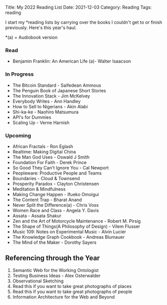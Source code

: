 Title: My 2022 Reading List
Date: 2021-12-03
Category: Reading
Tags: reading

I start my *reading lists by carrying over the books I couldn't get to or finish previously. Here's this year's haul. 

*(a) = Audiobook version

### Read
- Benjamin Franklin: An American Life (a)- Walter Isaacson

### In Progress
- The Bitcoin Standard - Saifedean Ammous
- The Penguin Book of Japanese Short Stories
- The Innovation Stack - Jim McKelvey
- Everybody Writes - Ann Handley
- How to Sell to Nigerians - Akin Alabi
- Shi-ka-ke - Naohiro Matsumura
- API's for Dummies
- Scaling Up - Verne Harnish

### Upcoming 
- African Fractals - Ron Eglash
- Realtime: Making Digital China
- The Man God Uses - Oswald J Smith
- Foundation For Faith - Derek Prince
- So Good They Can't Ignore You - Cal Newport
- Peopleware: Productive People and Teams 
- Boundaries - Cloud & Townsend
- Prosperity Paradox - Clayton Christensen
- Meditation & Mindfulness
- Making Change Happen - Ifueko Omoigui
- The Content Trap - Bharat Anand
- Never Split the Difference(a) - Chris Voss
- Women Race and Class - Angela Y. Davis
- Assata - Assata Shakur
- Zen and the Art of Motorcycle Maintenance - Robert M. Pirsig
- The Shape of Things(A Philosophy of Design) - Vilem Flusser
- Music 109: Notes on Experimental Music - Alvin Lucier
- The Knowledge Graph Cookbook - Andreas Blumauer
- The Mind of the Maker - Dorothy Sayers

## Referencing through the Year

1. Semantic Web for the Working Ontologist
2. Testing Business Ideas - Alex Osterwalder
3. Observational Sketching
4. Read this if you want to take great photographs of places
5. Read this if you want to take great photographs of people
6. Information Architecture for the Web and Beyond
